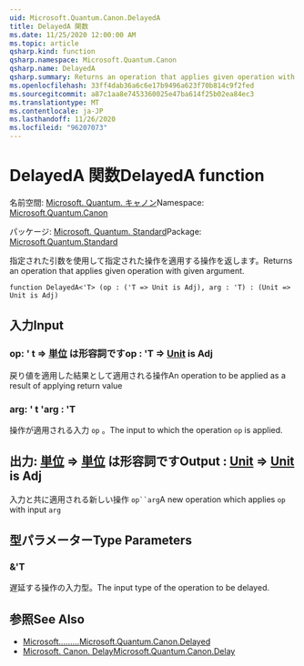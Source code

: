 ```yaml
---
uid: Microsoft.Quantum.Canon.DelayedA
title: DelayedA 関数
ms.date: 11/25/2020 12:00:00 AM
ms.topic: article
qsharp.kind: function
qsharp.namespace: Microsoft.Quantum.Canon
qsharp.name: DelayedA
qsharp.summary: Returns an operation that applies given operation with given argument.
ms.openlocfilehash: 33ff4dab36a6c6e17b9496a623f70b814c9f2fed
ms.sourcegitcommit: a87c1aa8e7453360025e47ba614f25b02ea84ec3
ms.translationtype: MT
ms.contentlocale: ja-JP
ms.lasthandoff: 11/26/2020
ms.locfileid: "96207073"
---
```

# <a name="delayeda-function"></a><span data-ttu-id="57cd8-102">DelayedA 関数</span><span class="sxs-lookup"><span data-stu-id="57cd8-102">DelayedA function</span></span>

<span data-ttu-id="57cd8-103">名前空間: [Microsoft. Quantum. キャノン](xref:Microsoft.Quantum.Canon)</span><span class="sxs-lookup"><span data-stu-id="57cd8-103">Namespace: [Microsoft.Quantum.Canon](xref:Microsoft.Quantum.Canon)</span></span>

<span data-ttu-id="57cd8-104">パッケージ: [Microsoft. Quantum. Standard](https://nuget.org/packages/Microsoft.Quantum.Standard)</span><span class="sxs-lookup"><span data-stu-id="57cd8-104">Package: [Microsoft.Quantum.Standard](https://nuget.org/packages/Microsoft.Quantum.Standard)</span></span>


<span data-ttu-id="57cd8-105">指定された引数を使用して指定された操作を適用する操作を返します。</span><span class="sxs-lookup"><span data-stu-id="57cd8-105">Returns an operation that applies given operation with given argument.</span></span>

```qsharp
function DelayedA<'T> (op : ('T => Unit is Adj), arg : 'T) : (Unit => Unit is Adj)
```


## <a name="input"></a><span data-ttu-id="57cd8-106">入力</span><span class="sxs-lookup"><span data-stu-id="57cd8-106">Input</span></span>

### <a name="op--t--unit--is-adj"></a><span data-ttu-id="57cd8-107">op: ' t => [単位](xref:microsoft.quantum.lang-ref.unit)  は形容詞です</span><span class="sxs-lookup"><span data-stu-id="57cd8-107">op : 'T => [Unit](xref:microsoft.quantum.lang-ref.unit)  is Adj</span></span>

<span data-ttu-id="57cd8-108">戻り値を適用した結果として適用される操作</span><span class="sxs-lookup"><span data-stu-id="57cd8-108">An operation to be applied as a result of applying return value</span></span>


### <a name="arg--t"></a><span data-ttu-id="57cd8-109">arg: ' t '</span><span class="sxs-lookup"><span data-stu-id="57cd8-109">arg : 'T</span></span>

<span data-ttu-id="57cd8-110">操作が適用される入力 `op` 。</span><span class="sxs-lookup"><span data-stu-id="57cd8-110">The input to which the operation `op` is applied.</span></span>



## <a name="output--unit--unit--is-adj"></a><span data-ttu-id="57cd8-111">出力: [単位](xref:microsoft.quantum.lang-ref.unit) => [単位](xref:microsoft.quantum.lang-ref.unit)  は形容詞です</span><span class="sxs-lookup"><span data-stu-id="57cd8-111">Output : [Unit](xref:microsoft.quantum.lang-ref.unit) => [Unit](xref:microsoft.quantum.lang-ref.unit)  is Adj</span></span>

<span data-ttu-id="57cd8-112">入力と共に適用される新しい操作 `op``arg`</span><span class="sxs-lookup"><span data-stu-id="57cd8-112">A new operation which applies `op` with input `arg`</span></span>

## <a name="type-parameters"></a><span data-ttu-id="57cd8-113">型パラメーター</span><span class="sxs-lookup"><span data-stu-id="57cd8-113">Type Parameters</span></span>

### <a name="t"></a><span data-ttu-id="57cd8-114">&</span><span class="sxs-lookup"><span data-stu-id="57cd8-114">'T</span></span>

<span data-ttu-id="57cd8-115">遅延する操作の入力型。</span><span class="sxs-lookup"><span data-stu-id="57cd8-115">The input type of the operation to be delayed.</span></span>

## <a name="see-also"></a><span data-ttu-id="57cd8-116">参照</span><span class="sxs-lookup"><span data-stu-id="57cd8-116">See Also</span></span>

- [<span data-ttu-id="57cd8-117">Microsoft.........</span><span class="sxs-lookup"><span data-stu-id="57cd8-117">Microsoft.Quantum.Canon.Delayed</span></span>](xref:Microsoft.Quantum.Canon.Delayed)
- [<span data-ttu-id="57cd8-118">Microsoft. Canon. Delay</span><span class="sxs-lookup"><span data-stu-id="57cd8-118">Microsoft.Quantum.Canon.Delay</span></span>](xref:Microsoft.Quantum.Canon.Delay)